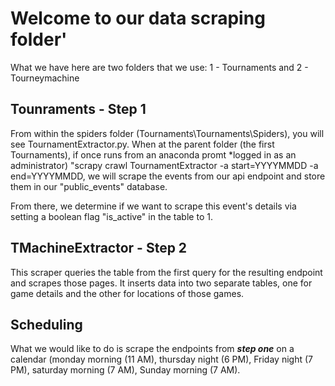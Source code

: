# Welcome to our data scraping folder'
What we have here are two folders that we use:
1 - Tournaments and
2 - Tourneymachine

## Tounraments - Step 1
From within the spiders folder (Tournaments\Tournaments\Spiders), you will see TournamentExtractor.py. When at the parent folder (the first Tournaments), if once runs from an anaconda promt *logged in as an administrator) "scrapy crawl TournamentExtractor -a start=YYYYMMDD -a end=YYYYMMDD, we will scrape the events from our api endpoint and store them in our "public_events" database.

From there, we determine if we want to scrape this event's details via setting a boolean flag "is_active" in the table to 1.

## TMachineExtractor - Step 2
This scraper queries the table from the first query for the resulting endpoint and scrapes those pages. It inserts data into two separate tables, one for game details and the other for locations of those games.

## Scheduling
What we would like to do is scrape the endpoints from ***step one*** on a calendar (monday morning (11 AM), thursday night (6 PM), Friday night (7 PM), saturday morning (7 AM), Sunday morning (7 AM).
